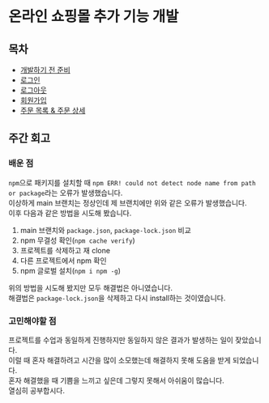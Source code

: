 # 온라인 쇼핑몰 추가 기능 개발

## 목차

- [개발하기 전 준비](./before-cording.md)
- [로그인](./log-in.md)
- [로그아웃](./log-out.md)
- [회원가입](./sign-up.md)
- [주문 목록 & 주문 상세](./order-list-and-details.md)

## 주간 회고

### 배운 점

`npm`으로 패키지를 설치할 때 `npm ERR! could not detect node name from path or package`라는 오류가 발생했습니다.\
이상하게 main 브랜치는 정상인데 제 브랜치에만 위와 같은 오류가 발생했습니다.\
이후 다음과 같은 방법을 시도해 봤습니다.

1. main 브랜치와 `package.json`, `package-lock.json` 비교
2. npm 무결성 확인(`npm cache verify`)
3. 프로젝트를 삭제하고 재 clone
4. 다른 프로젝트에서 npm 확인
5. npm 글로벌 설치(`npm i npm -g`)

위의 방법을 시도해 봤지만 모두 해결법은 아니였습니다.\
해결법은 `package-lock.json`을 삭제하고 다시 install하는 것이였습니다.

### 고민해야할 점

프로젝트를 수업과 동일하게 진행하지만 동일하지 않은 결과가 발생하는 일이 잦았습니다.\
이럴 때 혼자 해결하려고 시간을 많이 소모했는데 해결하지 못해 도움을 받게 되었습니다.\
혼자 해결했을 때 기쁨을 느끼고 싶은데 그렇지 못해서 아쉬움이 많습니다.\
열심히 공부합시다.

